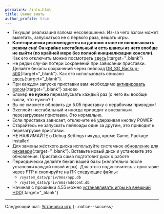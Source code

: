 ```yaml
---
permalink: /info.html
title: Важно знать
author_profile: true
---
```


* Текущая реализация взлома несовершенна. Из-за чего взлом может вылетать, запускаться не с первого раза, вешать игры.
* __Категорически рекомендуется на данном этапе не использовать режим сна! Он крайне нестабильный и есть шансы из него вообще не выйти (по крайней мере без полной инициализации консоли)__. Как его отключить можно посмотреть [здесь](get-started#%D0%9E%D1%82%D0%BA%D0%BB%D1%8E%D1%87%D0%B5%D0%BD%D0%B8%D0%B5-%D1%80%D0%B5%D0%B6%D0%B8%D0%BC%D0%B0-%D1%81%D0%BD%D0%B0){:target="_blank"}
* Не редки случаи потери сохранений при зависании приставки. Делайте бекапы сохранений через пейлоад [DB_SG_Backup-50X](https://github.com/stooged/DB_SG_Backup-50X/files/2052298/DB_SG_Backup.zip){:target="_blank"}. Как его использовать описано [здесь](payloads){:target="_blank"}.
* При каждом запуске приставки вам необходимо [активировать взлом](start-hen){:target="_blank"} заново
* Блокер **не нужно** перезапускать каждый раз (с чего вы вообще взяли, что нужно?!)
* Вы не сможете обновить до 5.05 приставку с нерабочим приводом!
* Эксплойт нестабильный и иногда приводит к внезапным перезагрузкам приставки. Это нормально.
* Если приставка зависает, отключите её удерживая кнопку POWER
* Старайтесь не запускать пейлоады один за другим, это приводит к перезагрузке приставки. 
* НЕ НАЖИМАЙТЕ в Debug Settings никуда, кроме Game, Package Installer!
* Для замены жёсткого диска используйте системное [обновление для рекавери](usb-update#%D0%9E%D0%B1%D0%BD%D0%BE%D0%B2%D0%BB%D0%B5%D0%BD%D0%B8%D0%B5-%D1%87%D0%B5%D1%80%D0%B5%D0%B7-%D1%80%D0%B5%D0%BA%D0%B0%D0%B2%D0%B5%D1%80%D0%B8){:target="_blank"}. Вставьте новый диск и установите это обновление. Приставка сама подготовит диск к работе
* Периодически делайте бекап вашей базы (желательно после установки каждой новой игры). Для этого подключитесь к приставке через FTP и скопируйте на ПК следующие файлы:
	* `/system_data/priv/mms/app.db`
	* `/system_data/priv/mms/addcont.db`
* Начиная с прошивки 4.55 можно [устанавливать игры на внешний HDD](https://vk.com/@slashgoresplatter-apptousb){:target="_blank"}
	
___

Следующий шаг: [Установка игр](games) 
{: .notice--success}